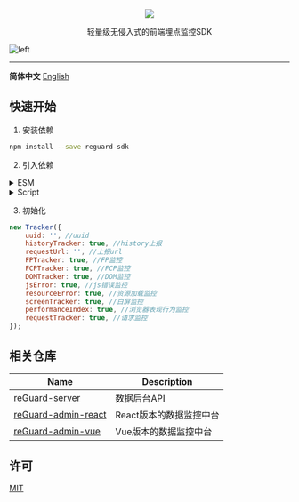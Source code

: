 <div align="center">
    <img src="https://s1.ax1x.com/2022/11/11/z9OhCR.png">
    <p> 轻量级无侵入式的前端埋点监控SDK </p>
    
</div>
<img alt="left" src="https://img.shields.io/npm/v/reguard-sdk?style=flat-square">
<hr>

**简体中文** [English](https://github.com/reGuard/reGuard-sdk/blob/main/README.md) 

## 快速开始

1. 安装依赖

```bash
npm install --save reguard-sdk
```

2. 引入依赖

<details>
<summary> ESM </summary><br>

```

import { Tracker } from "reguard-sdk";

```
</details>

<details>
<summary> Script </summary><br>

```

<script src="../node_modules/reguard-sdk/index.min.js"></script>

```
</details>

3. 初始化

```javascript
new Tracker({
    uuid: '', //uuid
    historyTracker: true, //history上报
    requestUrl: '', //上报url
    FPTracker: true, //FP监控
    FCPTracker: true, //FCP监控
    DOMTracker: true, //DOM监控
    jsError: true, //js错误监控
    resourceError: true, //资源加载监控
    screenTracker: true, //白屏监控
    performanceIndex: true, //浏览器表现行为监控
    requestTracker: true, //请求监控
});

```

## 相关仓库

| Name      | Description |
| ----------- | ----------- |
| [reGuard-server](https://github.com/reGuard/reGuard-server)   |    数据后台API     |
| [reGuard-admin-react](https://github.com/reGuard/reGuard-admin-react)      | React版本的数据监控中台       |
| [reGuard-admin-vue](https://github.com/reGuard/reGuard-admin-vue)   | Vue版本的数据监控中台        |

## 许可

[MIT](https://github.com/reGuard/reGuard-sdk/blob/main/LICENSE)